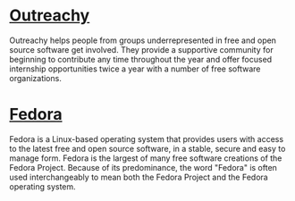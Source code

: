 # [Outreachy](https://www.gnome.org/outreachy/)
Outreachy helps people from groups underrepresented in free and open source software
get involved. They provide a supportive community for beginning to contribute any time
throughout the year and offer focused internship opportunities twice a year with a
number of free software organizations.


# [Fedora](https://getfedora.org/en/)
Fedora is a ﻿Linux-based operating system that provides users with access to the latest
free and open source software, in a stable, secure and easy to manage form. Fedora is
the largest of many free software creations of the Fedora Project. Because of its predominance,
the word "Fedora" is often used interchangeably to mean both the Fedora Project and the Fedora
operating system. 
